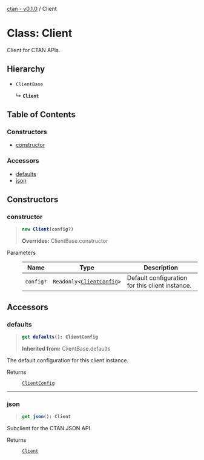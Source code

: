 [ctan - v0.1.0](../README.md) / Client

# Class: Client

Client for CTAN APIs.

## Hierarchy

- <code>ClientBase</code>

  ↳ **`Client`**

## Table of Contents

### Constructors

- [constructor](Client.md#constructor)

### Accessors

- [defaults](Client.md#defaults)
- [json](Client.md#json)

## Constructors

### constructor

> <b>
>
> ```typescript
> new Client(config?)
> ```
>
> </b>
>
> **Overrides:** ClientBase.constructor
>

<dl>
<dt>Parameters</dt><dd><p>

|Name|Type|Description|
|---|---|---|
|`config?`|<code>Readonly<[ClientConfig](../interfaces/ClientConfig.md)\></code>|Default configuration for this client instance.|

</p></dd>
</p></dd>

</dl>

## Accessors

### defaults

> <b>
>
> ```typescript
> get defaults(): ClientConfig
> ```
>
> </b>
>
> **Inherited from:** ClientBase.defaults
>

The default configuration for this client instance.

<dl>
<dt>Returns</dt>
<dd><p>

<code>[ClientConfig](../interfaces/ClientConfig.md)</code>

</p></dd>

</dl>

___

### json

> <b>
>
> ```typescript
> get json(): Client
> ```
>
> </b>

Subclient for the CTAN JSON API.

<dl>
<dt>Returns</dt>
<dd><p>

<code>[Client](json.Client.md)</code>

</p></dd>

</dl>
